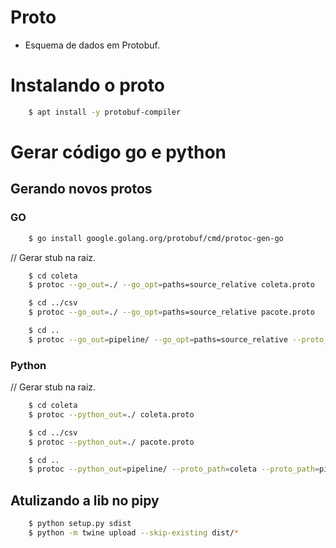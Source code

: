 # Proto
- Esquema de dados em Protobuf.

# Instalando o proto

```sh
    $ apt install -y protobuf-compiler
```

# Gerar código go e python

## Gerando novos protos

### GO

```sh
    $ go install google.golang.org/protobuf/cmd/protoc-gen-go
```
// Gerar stub na raiz.
```sh
    $ cd coleta
    $ protoc --go_out=./ --go_opt=paths=source_relative coleta.proto
```

```sh
    $ cd ../csv
    $ protoc --go_out=./ --go_opt=paths=source_relative pacote.proto
```

```sh
    $ cd ..
    $ protoc --go_out=pipeline/ --go_opt=paths=source_relative --proto_path=coleta --proto_path=pipeline pipeline/pipeline.proto
```

### Python

// Gerar stub na raiz.
```sh
    $ cd coleta
    $ protoc --python_out=./ coleta.proto
```

```sh
    $ cd ../csv
    $ protoc --python_out=./ pacote.proto
```

```sh
    $ cd ..
    $ protoc --python_out=pipeline/ --proto_path=coleta --proto_path=pipeline pipeline/pipeline.proto
```
## Atulizando a lib no pipy

```sh
    $ python setup.py sdist
    $ python -m twine upload --skip-existing dist/*
```
